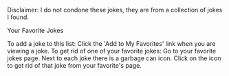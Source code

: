 Disclaimer: I do not condone these jokes, they are from a collection of jokes I found.

Your Favorite Jokes

To add a joke to this list:
Click the 'Add to My Favorites' link when you are viewing a joke.
To get rid of one of your favorite jokes:
Go to your favorite jokes page.
Next to each joke there is a garbage can icon. 
Click on the icon to get rid of that joke from your favorite's page.

